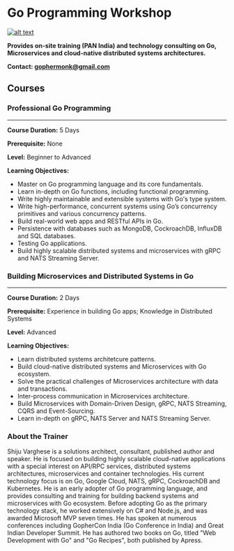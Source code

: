 # Go Programming Workshop
[![alt text](https://github.com/shijuvar/gokit/blob/master/img/gopher_kubernetes.png "Gopher")](https://medium.com/@shijuvar)

**Provides on-site training (PAN India) and technology consulting on Go, Microservices and cloud-native distributed systems architectures.** 

**Contact: gophermonk@gmail.com**  


## Courses
### Professional Go Programming 
-------------------------------
**Course Duration:**  5 Days 

**Prerequisite:**  None

**Level:** Beginner to Advanced 

**Learning Objectives:** 
*	Master on Go programming language and its core fundamentals.
*	Learn in-depth on Go functions, including functional programming.
*	Write highly maintainable and extensible systems with Go's type system.
*	Write high-performance, concurrent systems using Go’s concurrency primitives and various concurrency patterns.
*	Build real-world web apps and RESTful APIs in Go.
*	Persistence with databases such as MongoDB, CockroachDB, InfluxDB and SQL databases.
*	Testing Go applications. 
*	Build highly scalable distributed systems and microservices with gRPC and NATS Streaming Server.


### Building Microservices and Distributed Systems in Go
--------------------------------------------------------
**Course Duration:**  2 Days 

**Prerequisite:**  Experience in building Go apps; Knowledge in Distributed Systems 

**Level:** Advanced 

**Learning Objectives:** 
* Learn distributed systems architetcure patterns.
*	Build cloud-native distributed systems and Microservices with Go ecosystem.
*	Solve the practical challenges of Microservices architecture with data and transactions.
*	Inter-process communication in Microservices architecture. 
*	Build Microservices with Domain-Driven Design, gRPC, NATS Streaming, CQRS and Event-Sourcing.
*	Learn in-depth on gRPC, NATS Server and NATS Streaming Server.


### About the Trainer
Shiju Varghese is a solutions architect, consultant, published author and speaker. He is focused on building highly scalable cloud-native applications with a special interest on API/RPC services, distributed systems architectures, microservices and container technologies. His current technology focus is on Go, Google Cloud, NATS, gRPC, CockroachDB and Kubernetes. He is an early adopter of Go programming language, and provides consulting and training for building backend systems and microservices with Go ecosystem. Before adopting Go as the primary technology stack, he worked extensively on C# and Node.js, and was awarded Microsoft MVP seven times. He has spoken at numerous conferences including GopherCon India (Go Conference in India) and Great Indian Developer Summit. He has authored two books on Go, titled "Web Development with Go" and "Go Recipes", both published by Apress.
